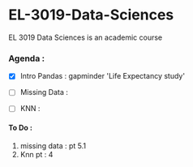 # EL-3019-Data-Sciences
EL 3019  Data Sciences is an academic course


### Agenda :
-[X] Intro Pandas : gapminder 'Life Expectancy study'
-[ ]  Missing Data : 
-[ ]  KNN :


#### To Do : 
1. missing data : pt 5.1
2. Knn pt : 4